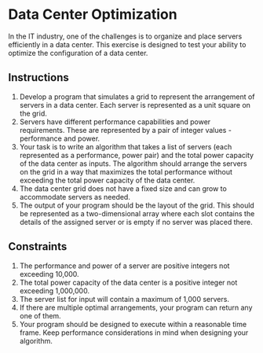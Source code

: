 # Data Center Optimization

In the IT industry, one of the challenges is to organize and place servers efficiently in a data center. This exercise is designed to test your ability to optimize the configuration of a data center.

## Instructions
1. Develop a program that simulates a grid to represent the arrangement of servers in a data center. Each server is represented as a unit square on the grid.
2. Servers have different performance capabilities and power requirements. These are represented by a pair of integer values - performance and power.
3. Your task is to write an algorithm that takes a list of servers (each represented as a performance, power pair) and the total power capacity of the data center as inputs. The algorithm should arrange the servers on the grid in a way that maximizes the total performance without exceeding the total power capacity of the data center.
4. The data center grid does not have a fixed size and can grow to accommodate servers as needed.
5. The output of your program should be the layout of the grid. This should be represented as a two-dimensional array where each slot contains the details of the assigned server or is empty if no server was placed there.

## Constraints

1. The performance and power of a server are positive integers not exceeding 10,000.
2. The total power capacity of the data center is a positive integer not exceeding 1,000,000.
3. The server list for input will contain a maximum of 1,000 servers.
4. If there are multiple optimal arrangements, your program can return any one of them.
5. Your program should be designed to execute within a reasonable time frame. Keep performance considerations in mind when designing your algorithm.